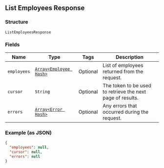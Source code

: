 ## List Employees Response

### Structure

`ListEmployeesResponse`

### Fields

| Name | Type | Tags | Description |
|  --- | --- | --- | --- |
| `employees` | [`Array<Employee Hash>`](/doc/models/employee.md) | Optional | List of employees returned from the request. |
| `cursor` | `String` | Optional | The token to be used to retrieve the next page of results. |
| `errors` | [`Array<Error Hash>`](/doc/models/error.md) | Optional | Any errors that occurred during the request. |

### Example (as JSON)

```json
{
  "employees": null,
  "cursor": null,
  "errors": null
}
```


